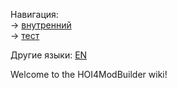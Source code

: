 <!-- META lang=ru -->

<!-- NAV-START -->
Навигация:\
→ [внутренний](inner/внутренний.md)\
→ [тест](test/тест.md)
<!-- NAV-END -->

<!-- OTHER-LANGS-START -->
Другие языки: [EN](Documentation.md)
<!-- OTHER-LANGS-END -->

Welcome to the HOI4ModBuilder wiki!